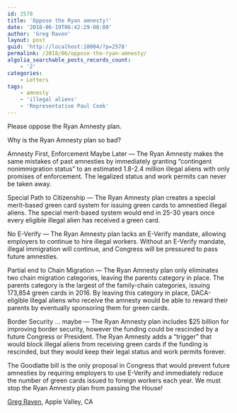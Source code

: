 ```yaml
---
id: 2578
title: 'Oppose the Ryan amnesty!'
date: '2018-06-19T06:42:29-08:00'
author: 'Greg Raven'
layout: post
guid: 'http://localhost:10004/?p=2578'
permalink: /2018/06/oppose-the-ryan-amnesty/
algolia_searchable_posts_records_count:
    - '2'
categories:
    - Letters
tags:
    - amnesty
    - 'illegal aliens'
    - 'Representative Paul Cook'
---
```


Please oppose the Ryan Amnesty plan.

Why is the Ryan Amnesty plan so bad?

Amnesty First, Enforcement Maybe Later — The Ryan Amnesty makes the same mistakes of past amnesties by immediately granting “contingent nonimmigration status” to an estimated 1.8-2.4 million illegal aliens with only promises of enforcement. The legalized status and work permits can never be taken away.

Special Path to Citizenship — The Ryan Amnesty plan creates a special merit-based green card system for issuing green cards to amnestied illegal aliens. The special merit-based system would end in 25-30 years once every eligible illegal alien has received a green card.

No E-Verify — The Ryan Amnesty plan lacks an E-Verify mandate, allowing employers to continue to hire illegal workers. Without an E-Verify mandate, illegal immigration will continue, and Congress will be pressured to pass future amnesties.

Partial end to Chain Migration — The Ryan Amnesty plan only eliminates two chain migration categories, leaving the parents category in place. The parents category is the largest of the family-chain categories, issuing 173,854 green cards in 2016. By leaving this category in place, DACA-eligible illegal aliens who receive the amnesty would be able to reward their parents by eventually sponsoring them for green cards.

Border Security … maybe — The Ryan Amnesty plan includes $25 billion for improving border security, however the funding could be rescinded by a future Congress or President. The Ryan Amnesty adds a “trigger” that would block illegal aliens from receiving green cards if the funding is rescinded, but they would keep their legal status and work permits forever.

The Goodlatte bill is the only proposal in Congress that would prevent future amnesties by requiring employers to use E-Verify and immediately reduce the number of green cards issued to foreign workers each year. We must stop the Ryan Amnesty plan from passing the House!

[Greg Raven](https://www.gregraven.org/), Apple Valley, CA